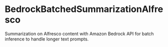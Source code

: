 # BedrockBatchedSummarizationAlfresco
Summarization on Alfresco content with Amazon Bedrock API for batch inference to handle longer text prompts. 
